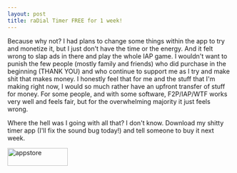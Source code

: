 ```yaml
---
layout: post
title: raDial Timer FREE for 1 week!
---
```

Because why not? I had plans to change some things within the app to try and monetize it, but I just don't have the time or the energy. And it felt wrong to slap ads in there and play the whole IAP game. I wouldn't want to punish the few people (mostly family and friends) who did purchase in the beginning (THANK YOU) and who continue to support me as I try and make shit that makes money. I honestly feel that for me and the stuff that I'm making right now, I would so much rather have an upfront transfer of stuff for money. For some people, and with some software, F2P/IAP/WTF works very well and feels fair, but for the overwhelming majority it just feels wrong.

Where the hell was I going with all that? I don't know. Download my shitty timer app (I'll fix the sound bug today!) and tell someone to buy it next week.

<a title="raDial Timer" href="http://appstore.com/radialtimer" target="_blank"><img alt="appstore" src="http://jonathanhirz.com/images/appstore.png" width="135" height="40" /></a>
